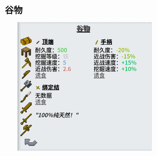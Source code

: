 # 谷物

<figure><img src="../../.gitbook/assets/屏幕截图 2025-03-03 170949.png" alt=""><figcaption></figcaption></figure>
